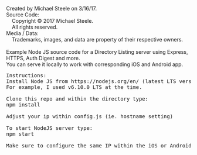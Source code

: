 Created by Michael Steele on 3/16/17.<br />
Source Code:<br />
&nbsp;&nbsp;&nbsp;&nbsp;Copyright © 2017 Michael Steele.<br />
&nbsp;&nbsp;&nbsp;&nbsp;All rights reserved.<br />
Media / Data:<br />
&nbsp;&nbsp;&nbsp;&nbsp;Trademarks, images, and data are property of their respective owners.<br />
<br />
Example Node JS source code for a Directory Listing server using Express, HTTPS, Auth Digest and more.<br >
You can serve it locally to work with corresponding iOS and Android app.
<pre>
Instructions:
Install Node JS from https://nodejs.org/en/ (latest LTS version 6).
For example, I used v6.10.0 LTS at the time.

Clone this repo and within the directory type:
npm install

Adjust your ip within config.js (ie. hostname setting)

To start NodeJS server type:
npm start

Make sure to configure the same IP within the iOS or Android app (README available for each).
</pre>

